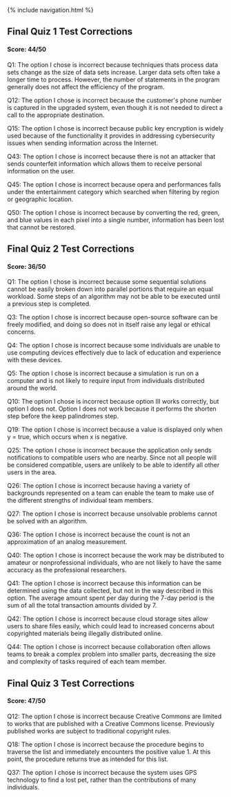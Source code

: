 {% include navigation.html %}

## Final Quiz 1 Test Corrections

#### Score: 44/50

Q1: The option I chose is incorrect because techniques thats process data sets change as the size of data sets increase. Larger data sets often take a longer time to process. However, the number of statements in the program generally does not affect the efficiency of the program.

Q12: The option I chose is incorrect because the customer's phone number is captured in the upgraded system, even though it is not needed to direct a call to the appropriate destination.

Q15: The option I chose is incorrect because public key encryption is widely used because of the functionality it provides in addressing cybersecurity issues when sending information across the Internet.

Q43: The option I chose is incorrect because there is not an attacker that sends counterfeit information which allows them to receive personal information on the user.

Q45: The option I chose is incorrect because opera and performances falls under the entertainment category which searched when filtering by region or geographic location.

Q50: The option I chose is incorrect because by converting the red, green, and blue values in each pixel into a single number, information has been lost that cannot be restored.


## Final Quiz 2 Test Corrections

#### Score: 36/50

Q1: The option I chose is incorrect because some sequential solutions cannot be easily broken down into parallel portions that require an equal workload. Some steps of an algorithm may not be able to be executed until a previous step is completed.

Q3: The option I chose is incorrect because open-source software can be freely modified, and doing so does not in itself raise any legal or ethical concerns.

Q4: The option I chose is incorrect because some individuals are unable to use computing devices effectively due to lack of education and experience with these devices.

Q5: The option I chose is incorrect because a simulation is run on a computer and is not likely to require input from individuals distributed around the world.

Q10: The option I chose is incorrect because option III works correctly, but option I does not. Option I does not work because it performs the shorten step before the keep palindromes step.

Q19: The option I chose is incorrect because a value is displayed only when y = true, which occurs when x is negative.

Q25: The option I chose is incorrect because the application only sends notifications to compatible users who are nearby. Since not all people will be considered compatible, users are unlikely to be able to identify all other users in the area.

Q26: The option I chose is incorrect because having a variety of backgrounds represented on a team can enable the team to make use of the different strengths of individual team members.

Q27: The option I chose is incorrect because unsolvable problems cannot be solved with an algorithm.

Q36: The option I chose is incorrect because the count is not an approximation of an analog measurement.

Q40: The option I chose is incorrect because the work may be distributed to amateur or nonprofessional individuals, who are not likely to have the same accuracy as the professional researchers.

Q41: The option I chose is incorrect because this information can be determined using the data collected, but not in the way described in this option. The average amount spent per day during the 7-day period is the sum of all the total transaction amounts divided by 7.

Q42: The option I chose is incorrect because cloud storage sites allow users to share files easily, which could lead to increased concerns about copyrighted materials being illegally distributed online.

Q44: The option I chose is incorrect because collaboration often allows teams to break a complex problem into smaller parts, decreasing the size and complexity of tasks required of each team member.

## Final Quiz 3 Test Corrections

#### Score: 47/50

Q12: The option I chose is incorrect because Creative Commons are limited to works that are published with a Creative Commons license. Previously published works are subject to traditional copyright rules.

Q18: The option I chose is incorrect because the procedure begins to traverse the list and immediately encounters the positive value 1. At this point, the procedure returns true as intended for this list.

Q37: The option I chose is incorrect because the system uses GPS technology to find a lost pet, rather than the contributions of many individuals.
